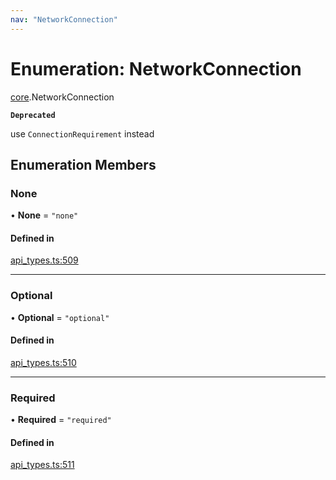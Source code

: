 ```yaml
---
nav: "NetworkConnection"
---
```

# Enumeration: NetworkConnection

[core](../modules/core.md).NetworkConnection

**`Deprecated`**

use `ConnectionRequirement` instead

## Enumeration Members

### None

• **None** = ``"none"``

#### Defined in

[api_types.ts:509](https://github.com/coda/packs-sdk/blob/main/api_types.ts#L509)

___

### Optional

• **Optional** = ``"optional"``

#### Defined in

[api_types.ts:510](https://github.com/coda/packs-sdk/blob/main/api_types.ts#L510)

___

### Required

• **Required** = ``"required"``

#### Defined in

[api_types.ts:511](https://github.com/coda/packs-sdk/blob/main/api_types.ts#L511)
